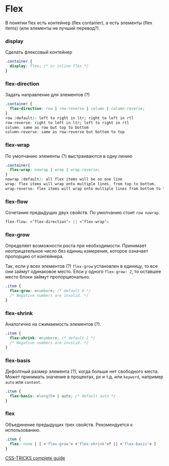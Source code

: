 # Flex

В понятии flex есть контейнер (flex container), а есть элементы (flex items) (или элементы не лучший перевод?).

### display
Сделать флексовый контейнер

```css
.container {
  display: flex; /* or inline-flex */
}
```

### flex-direction

Задать направление для элементов (?)

```css
.container {
  flex-direction: row | row-reverse | column | column-reverse;
}
row (default): left to right in ltr; right to left in rtl
row-reverse: right to left in ltr; left to right in rtl
column: same as row but top to bottom
column-reverse: same as row-reverse but bottom to top
```

### flex-wrap

По умолчанию элементы (?) выстраиваются в одну линию

```css
.container{
  flex-wrap: nowrap | wrap | wrap-reverse;
}
nowrap (default): all flex items will be on one line
wrap: flex items will wrap onto multiple lines, from top to bottom.
wrap-reverse: flex items will wrap onto multiple lines from bottom to top.
```

### flex-flow

Сочетание предыдущих двух свойств. По умолчанию стоит `row nowrap`.

```css
flex-flow: <‘flex-direction’> || <‘flex-wrap’>
```

### flex-grow

Определяет возможности роста при необходимости. Принимает неотрицательное число без единиц измерения, которое означает пропорцию от контейнера.

Так, если у всех элементов (?) `flex-grow` установлен в единицу, то все они займут одинаковое место. Елси у одного `flex-grow: 2`, то оставшее место блоки займут пропорционально.

```css
.item {
  flex-grow: <number>; /* default 0 */
  /* Negative numbers are invalid. */
}
```

### flex-shrink

Аналогично на сжимаемость элементов (?).

```css
.item {
  flex-shrink: <number>; /* default 1 */
  /* Negative numbers are invalid. */
}
```

### flex-basis

Дефолтный размер элемента (?), когда больше нет свободного места. Может принимать значение в процентах, px и т.д. или `keyword`, например `auto` или `content`.

```css
.item {
  flex-basis: <length> | auto; /* default auto */
}
```

### flex

Объединение предыдущих трех свойств. Рекомендуется к использованию.

```css
.item {
  flex: none | [ <'flex-grow'> <'flex-shrink'>? || <'flex-basis'> ]
}
```

[CSS-TRICKS complete guide](https://css-tricks.com/snippets/css/a-guide-to-flexbox/)